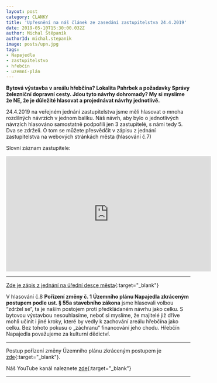 ```yaml
---
layout: post
category: CLANKY
title: 'Upřesnění na náš článek ze zasedání zastupitelstva 24.4.2019'
date: 2019-05-10T15:30:00.032Z
author: Michal Štěpaník
authorId: michal.stepanik
image: posts/upn.jpg
tags: 
- Napajedla 
- zastupitelstvo 
- hřebčín 
- uzemní-plán
---
```

**Bytová výstavba v areálu hřebčína? Lokalita Pahrbek a požadavky Správy železniční dopravní cesty. Jdou tyto návrhy dohromady? My si myslíme že NE, že je důležité hlasovat a projednávat návrhy jednotlivě.**

24.4.2019 na veřejném jednání zastupitelstva jsme měli hlasovat o mnoha rozdílných návrzích v jednom balíku. Náš návrh, aby bylo o jednotlivých návrzích hlasováno samostatně podpořili jen 3 zastupitelé, s námi tedy 5. Dva se zdrželi. O tom se můžete přesvědčit v zápisu z jednání zastupitelstva na webových stránkách města (hlasování č.7)

Slovní záznam zastupitele: 


<iframe width="560" height="315" src="https://www.youtube.com/embed/He1OBnI4pWk" frameborder="0" allow="accelerometer; autoplay; encrypted-media; gyroscope; picture-in-picture" allowfullscreen></iframe>




---


[Zde je zápis z jednání na úřední desce města](https://www.napajedla.cz/e_download.php?file=data/uredni_deska/obsah1536_1.pdf&original=ZM+%C4%8D._04+dne+24.04.2019.pdf){:target="_blank"}

V hlasování č.8 **Pořízení změny č. 1 Územního plánu Napajedla zkráceným postupem podle ust. § 55a stavebního zákona** jsme hlasovali volbou “zdržel se”, ta je naším postojem proti předkládaném návrhu jako celku.
S bytovou výstavbou nesouhlasíme, neboť si myslíme, že majitelé již dříve mohli učinit i jiné kroky, které by vedly k zachování areálu hřebčína jako celku. Bez tohoto pokusu o „záchranu“ financování jeho chodu. Hřebčín Napajedla považujeme za kulturní dědictví.


---
Postup pořízení změny Územního plánu zkráceným postupem je [zde](https://drive.google.com/file/d/1U_XP3olt4RVn3_i-EeiNIkU3DMStZn6R/view?usp=sharing){:target="_blank"}.

Náš YouTube kanál naleznete [zde](https://www.youtube.com/channel/UCgoN2Mo3r-xe0iO6N5HRWHA){:target="_blank"}















---
